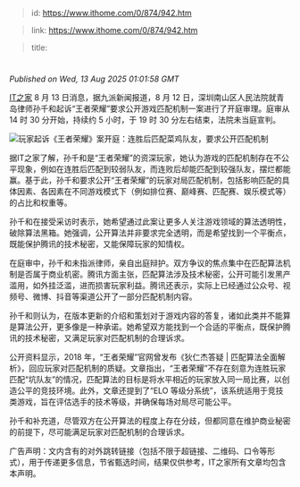 > id: https://www.ithome.com/0/874/942.htm

> link: https://www.ithome.com/0/874/942.htm

> title: 

# 
_Published on Wed, 13 Aug 2025 01:01:58 GMT_

[IT之家](https://www.ithome.com/) 8 月 13 日消息，据九派新闻报道，8 月 12 日，深圳南山区人民法院就青岛律师孙千和起诉“王者荣耀”要求公开游戏匹配机制一案进行了开庭审理。庭审从 14 时 30 分开始，持续约 5 小时，于 19 时 30 分左右结束，法院未当庭宣判。

![](https://img.ithome.com/newsuploadfiles/2025/8/1db9f20e-f30d-40cc-bffc-eb338f2a1b2f.png?x-bce-process=image/format,f_auto "玩家起诉《王者荣耀》案开庭：连胜后匹配菜鸡队友，要求公开匹配机制")

据IT之家了解，孙千和是“王者荣耀”的资深玩家，她认为游戏的匹配机制存在不公平现象，例如在连胜后匹配到较弱队友，而连败后却能匹配到较强队友，摆烂都能赢。基于此，孙千和要求公开“王者荣耀”的玩家对局匹配机制，包括影响匹配的具体因素、各因素在不同游戏模式下（例如排位赛、巅峰赛、匹配赛、娱乐模式等）的占比和权重等。

孙千和在接受采访时表示，她希望通过此案让更多人关注游戏领域的算法透明性，破除算法黑箱。她强调，公开算法并非要求完全透明，而是希望找到一个平衡点，既能保护腾讯的技术秘密，又能保障玩家的知情权。

在庭审中，孙千和未指派律师，亲自出庭辩护。双方争议的焦点集中在匹配算法机制是否属于商业机密。腾讯方面主张，匹配算法涉及技术秘密，公开可能引发黑产滥用，如外挂泛滥，进而损害玩家利益。腾讯还表示，实际上已经通过公众号、视频号、微博、抖音等渠道公开了一部分匹配机制内容。

孙千和则认为，在版本更新的介绍和策划对于游戏内容的答复，诸如此类并不能算是算法公开，更多像是一种承诺。她希望双方能找到一个合适的平衡点，既保护腾讯的技术秘密，又满足玩家对匹配机制的合理诉求。

公开资料显示，2018 年，“王者荣耀”官网曾发布《狄仁杰答疑 | 匹配算法全面解析》，回应玩家对匹配机制的质疑。文章指出，“王者荣耀”不存在刻意为连胜玩家匹配“坑队友”的情况，匹配算法的目标是将水平相近的玩家放入同一局比赛，以创造公平的竞技环境。此外，文章还提到了“ELO 等级分系统”，该系统适用于竞技类游戏，旨在评估选手的技术等级，并确保每场对局尽可能公平。

孙千和补充道，尽管双方在公开算法的程度上存在分歧，但都同意在维护商业秘密的前提下，尽可能满足玩家对匹配机制的合理诉求。

广告声明：文内含有的对外跳转链接（包括不限于超链接、二维码、口令等形式），用于传递更多信息，节省甄选时间，结果仅供参考，IT之家所有文章均包含本声明。

